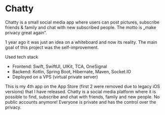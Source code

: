 # Chatty

Chatty is a small social media app where users can post pictures, subscribe friends & family and chat with new subscribed people. The motto is „make privacy great again“.

1 year ago it was just an idea on a whiteboard and now its reality. The main goal of this project was the self-improvement.

Used tech stack
- Frontend: Swift, SwiftUI, UIKit, TCA, OneSignal
- Backend: Kotlin, Spring Boot, Hibernate, Maven, Socket.IO
- Deployed on a VPS (virtual private server)

This is my 4th app on the App Store (first 2 were removed due to legacy iOS versions) that I have released.
Chatty is a social media platform where it is possible to find, subscribe and chat with friends, family and new people.
No public accounts anymore! Everyone is private and has the control over the privacy.
